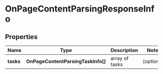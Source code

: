 # OnPageContentParsingResponseInfo

## Properties

| Name | Type | Description | Notes |
|------------ | ------------- | ------------- | -------------|
**tasks** | **OnPageContentParsingTaskInfo[]** | array of tasks |[optional]|